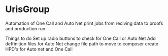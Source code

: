 # UrisGroup
Automation of One Call and Auto Net print jobs from reciving data to proofs and production run.

Things to do
Set up radio buttons to check for One Call or Auto Net
Add deffinition files for Auto Net
change file path to move to composer
create HPD's for Auto net and One Call
